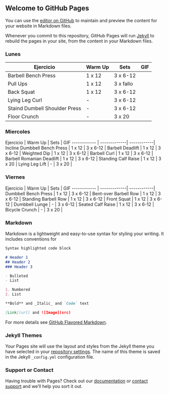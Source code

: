 ## Welcome to GitHub Pages

You can use the [editor on GitHub](https://github.com/CRangel99/CRangel99.github.io/edit/main/README.md) to maintain and preview the content for your website in Markdown files.

Whenever you commit to this repository, GitHub Pages will run [Jekyll](https://jekyllrb.com/) to rebuild the pages in your site, from the content in your Markdown files.

### Lunes

Ejercicio | Warm Up | Sets | GIF
------------ | -------------| ------------| ------------|
Barbell Bench Press | 1 x 12 | 3 x 6-12 |
Pull Ups | 1 x 12 | 3 x fallo |
Back Squat | 1 x 12 | 3 x 6-12 |
Lying Leg Curl | - | 3 x 6-12 |
Staind Dumbell Shoulder Press | - | 3 x 6-12 |
Floor Crunch | - | 3 x 20 |

### Miercoles

Ejercicio | Warm Up | Sets | GIF
------------ | -------------| ------------|
Incline Dumbbell Bench Press | 1 x 12 | 3 x 6-12 |
Barbell Deadlift | 1 x 12 | 3 x 6-12 |
Weighted Dip | 1 x 12 | 3 x 6-12 |
Barbell Curl | 1 x 12 | 3 x 6-12 |
Barbell Romanian Deadlift | 1 x 12 | 3 x 6-12 |
Standing Calf Raise | 1 x 12 | 3 x 20 |
Lying Leg Lift | - | 3 x 20 |

### Viernes

Ejercicio | Warm Up | Sets | GIF
------------ | -------------| ------------|
Dumbbell Bench Press | 1 x 12 | 3 x 6-12 |
Bent-over Barbell Row | 1 x 12 | 3 x 6-12 |
Standing Barbell Row | 1 x 12 | 3 x 6-12 |
Front Squat | 1 x 12 | 3 x 6-12 |
Dumbbell Lunge | - | 3 x 6-12 |
Seated Calf Raise | 1 x 12 | 3 x 6-12 |
Bicycle Crunch | - | 3 x 20 |

### Markdown

Markdown is a lightweight and easy-to-use syntax for styling your writing. It includes conventions for

```markdown
Syntax highlighted code block

# Header 1
## Header 2
### Header 3

- Bulleted
- List

1. Numbered
2. List

**Bold** and _Italic_ and `Code` text

[Link](url) and ![Image](src)
```

For more details see [GitHub Flavored Markdown](https://guides.github.com/features/mastering-markdown/).

### Jekyll Themes

Your Pages site will use the layout and styles from the Jekyll theme you have selected in your [repository settings](https://github.com/CRangel99/CRangel99.github.io/settings/pages). The name of this theme is saved in the Jekyll `_config.yml` configuration file.

### Support or Contact

Having trouble with Pages? Check out our [documentation](https://docs.github.com/categories/github-pages-basics/) or [contact support](https://support.github.com/contact) and we’ll help you sort it out.
